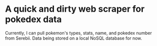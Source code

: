# A quick and dirty web scraper for pokedex data

Currently, I can pull pokemon's types, stats, name, and pokedex number from Serebii. Data being stored on a local NoSQL database for now.